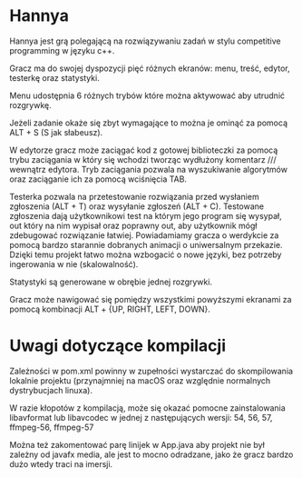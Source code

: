 # Hannya

Hannya jest grą polegającą na rozwiązywaniu zadań w stylu competitive programming w języku c++.

Gracz ma do swojej dyspozycji pięć różnych ekranów: menu, treść, edytor, testerkę oraz statystyki.

Menu udostępnia 6 różnych trybów które można aktywować aby utrudnić rozgrywkę.

Jeżeli zadanie okaże się zbyt wymagające to można je ominąć za pomocą ALT + S (S jak słabeusz). 

W edytorze gracz może zaciągać kod z gotowej biblioteczki za pomocą trybu zaciągania w który się wchodzi tworząc wydłużony komentarz /// wewnątrz edytora.
Tryb zaciągania pozwala na wyszukiwanie algorytmów oraz zaciąganie ich za pomocą wciśnięcia TAB.

Testerka pozwala na przetestowanie rozwiązania przed wysłaniem zgłoszenia (ALT + T) oraz wysyłanie zgłoszeń (ALT + C). Testowane zgłoszenia dają użytkownikowi test na którym jego program się wysypał, out który na nim wypisał oraz poprawny out, aby użytkownik mógł zdebugować rozwiązanie łatwiej. Powiadamiamy gracza o werdykcie za pomocą bardzo starannie dobranych animacji o uniwersalnym przekazie. Dzięki temu projekt łatwo można wzbogacić o nowe języki, bez potrzeby ingerowania w nie (skalowalność).

Statystyki są generowane w obrębie jednej rozgrywki.

Gracz może nawigować się pomiędzy wszystkimi powyższymi ekranami za pomocą kombinacji ALT + {UP, RIGHT, LEFT, DOWN}.

# Uwagi dotyczące kompilacji 

Zależności w pom.xml powinny w zupełności wystarczać do skompilowania lokalnie projektu (przynajmniej na macOS oraz względnie normalnych dystrybucjach linuxa).

W razie kłopotów z kompilacją, może się okazać pomocne zainstalowania libavformat lub libavcodec w jednej z
następujących wersji: 54, 56, 57, ffmpeg-56, ffmpeg-57

Można też zakomentować parę linijek w App.java aby projekt nie był zależny od javafx media, ale jest to mocno odradzane, jako że gracz bardzo dużo wtedy traci na imersji.



